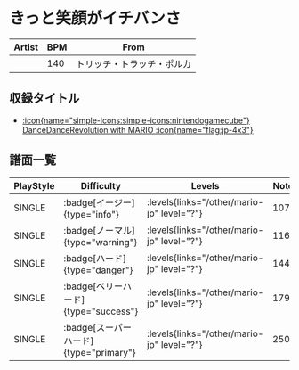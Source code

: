 # きっと笑顔がイチバンさ

|Artist|BPM|From|
|------|---|----|
||140|トリッチ・トラッチ・ポルカ|

## 収録タイトル

- [:icon{name="simple-icons:simple-icons:nintendogamecube"} DanceDanceRevolution with MARIO :icon{name="flag:jp-4x3"}](/other/mario-jp)

## 譜面一覧

|PlayStyle|Difficulty|Levels|Notes|Movie|
|---------|----------|------|-----|-----|
|SINGLE| :badge[イージー]{type="info"}| :levels{links="/other/mario-jp" level="?"}|107/0||
|SINGLE| :badge[ノーマル]{type="warning"}| :levels{links="/other/mario-jp" level="?"}|116/0||
|SINGLE| :badge[ハード]{type="danger"}| :levels{links="/other/mario-jp" level="?"}|144/0||
|SINGLE| :badge[ベリーハード]{type="success"}| :levels{links="/other/mario-jp" level="?"}|179/0||
|SINGLE| :badge[スーパーハード]{type="primary"}| :levels{links="/other/mario-jp" level="?"}|250/0||

